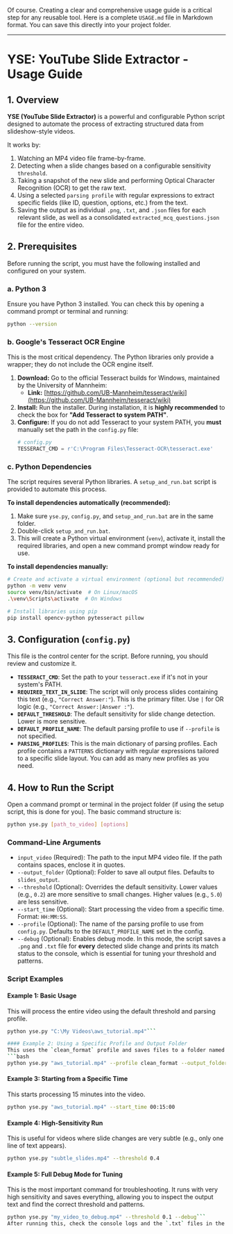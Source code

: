 ﻿Of course. Creating a clear and comprehensive usage guide is a critical step for any reusable tool. Here is a complete `USAGE.md` file in Markdown format. You can save this directly into your project folder.

---

# YSE: YouTube Slide Extractor - Usage Guide

## 1. Overview

**YSE (YouTube Slide Extractor)** is a powerful and configurable Python script designed to automate the process of extracting structured data from slideshow-style videos.

It works by:
1.  Watching an MP4 video file frame-by-frame.
2.  Detecting when a slide changes based on a configurable sensitivity `threshold`.
3.  Taking a snapshot of the new slide and performing Optical Character Recognition (OCR) to get the raw text.
4.  Using a selected `parsing profile` with regular expressions to extract specific fields (like ID, question, options, etc.) from the text.
5.  Saving the output as individual `.png`, `.txt`, and `.json` files for each relevant slide, as well as a consolidated `extracted_mcq_questions.json` file for the entire video.

## 2. Prerequisites

Before running the script, you must have the following installed and configured on your system.

### a. Python 3

Ensure you have Python 3 installed. You can check this by opening a command prompt or terminal and running:
```bash
python --version
```

### b. Google's Tesseract OCR Engine

This is the most critical dependency. The Python libraries only provide a wrapper; they do not include the OCR engine itself.

1.  **Download:** Go to the official Tesseract builds for Windows, maintained by the University of Mannheim:
    *   **Link:** [https://github.com/UB-Mannheim/tesseract/wiki](https://github.com/UB-Mannheim/tesseract/wiki)
2.  **Install:** Run the installer. During installation, it is **highly recommended** to check the box for **"Add Tesseract to system PATH"**.
3.  **Configure:** If you do not add Tesseract to your system PATH, you **must** manually set the path in the `config.py` file:
    ```python
    # config.py
    TESSERACT_CMD = r'C:\Program Files\Tesseract-OCR\tesseract.exe'
    ```

### c. Python Dependencies

The script requires several Python libraries. A `setup_and_run.bat` script is provided to automate this process.

**To install dependencies automatically (recommended):**
1.  Make sure `yse.py`, `config.py`, and `setup_and_run.bat` are in the same folder.
2.  Double-click `setup_and_run.bat`.
3.  This will create a Python virtual environment (`venv`), activate it, install the required libraries, and open a new command prompt window ready for use.

**To install dependencies manually:**
```bash
# Create and activate a virtual environment (optional but recommended)
python -m venv venv
source venv/bin/activate  # On Linux/macOS
.\venv\Scripts\activate  # On Windows

# Install libraries using pip
pip install opencv-python pytesseract pillow
```

## 3. Configuration (`config.py`)

This file is the control center for the script. Before running, you should review and customize it.

*   **`TESSERACT_CMD`**: Set the path to your `tesseract.exe` if it's not in your system's PATH.
*   **`REQUIRED_TEXT_IN_SLIDE`**: The script will only process slides containing this text (e.g., `"Correct Answer:"`). This is the primary filter. Use `|` for OR logic (e.g., `"Correct Answer:|Answer :"`).
*   **`DEFAULT_THRESHOLD`**: The default sensitivity for slide change detection. Lower is more sensitive.
*   **`DEFAULT_PROFILE_NAME`**: The default parsing profile to use if `--profile` is not specified.
*   **`PARSING_PROFILES`**: This is the main dictionary of parsing profiles. Each profile contains a `PATTERNS` dictionary with regular expressions tailored to a specific slide layout. You can add as many new profiles as you need.

## 4. How to Run the Script

Open a command prompt or terminal in the project folder (if using the setup script, this is done for you). The basic command structure is:

```bash
python yse.py [path_to_video] [options]
```

### Command-Line Arguments

*   `input_video` (Required): The path to the input MP4 video file. If the path contains spaces, enclose it in quotes.
*   `--output_folder` (Optional): Folder to save all output files. Defaults to `slides_output`.
*   `--threshold` (Optional): Overrides the default sensitivity. Lower values (e.g., `0.2`) are more sensitive to small changes. Higher values (e.g., `5.0`) are less sensitive.
*   `--start_time` (Optional): Start processing the video from a specific time. Format: `HH:MM:SS`.
*   `--profile` (Optional): The name of the parsing profile to use from `config.py`. Defaults to the `DEFAULT_PROFILE_NAME` set in the config.
*   `--debug` (Optional): Enables debug mode. In this mode, the script saves a `.png` and `.txt` file for **every** detected slide change and prints its match status to the console, which is essential for tuning your threshold and patterns.

### Script Examples

#### Example 1: Basic Usage
This will process the entire video using the default threshold and parsing profile.
```bash
python yse.py "C:\My Videos\aws_tutorial.mp4"```

#### Example 2: Using a Specific Profile and Output Folder
This uses the `clean_format` profile and saves files to a folder named `aws_exam_clean`.
```bash
python yse.py "aws_tutorial.mp4" --profile clean_format --output_folder "aws_exam_clean"
```

#### Example 3: Starting from a Specific Time
This starts processing 15 minutes into the video.
```bash
python yse.py "aws_tutorial.mp4" --start_time 00:15:00
```

#### Example 4: High-Sensitivity Run
This is useful for videos where slide changes are very subtle (e.g., only one line of text appears).
```bash
python yse.py "subtle_slides.mp4" --threshold 0.4
```

#### Example 5: Full Debug Mode for Tuning
This is the most important command for troubleshooting. It runs with very high sensitivity and saves everything, allowing you to inspect the output text and find the correct threshold and patterns.
```bash
python yse.py "my_video_to_debug.mp4" --threshold 0.1 --debug```
After running this, check the console logs and the `.txt` files in the output folder to see the `Diff %` for the slides you care about and to check why your patterns might be failing.